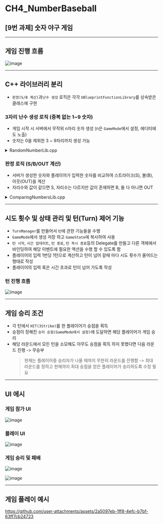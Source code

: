 # CH4_NumberBaseball
## [9번 과제] 숫자 야구 게임 
---

## **게임 진행 흐름**

  ![image](https://github.com/user-attachments/assets/c02363bd-1e6c-49ff-86bd-29137b017255)

---

## **C++ 라이브러리 분리**
  - `판정(S/B 계산)`과`난수 생성` 로직은 각각 `UBlueprintFunctionLibrary`를 상속받은 클래스에 구현

### **3자리 난수 생성 로직 (중복 없는 1~9 숫자)**
  - 게임 시작 시 서버에서 무작위 n자리 숫자 생성 (n은 `GameMode`에서 설정, 에디터에도 노출)
  - 숫자는 0을 제외한 3 ~ 9자리까지 생성 가능

  <details>
  <summary>RandomNumberLib.cpp</summary>

  ```cpp
  #include "RandomNumberLib.h"

  // #include "Runtime/Core/Tests/Containers/TestUtils.h"

  FString URandomNumberLib::GenerateRandomNumber(const int32 Length)
  {
    TArray<int32> Numbers = {1, 2, 3, 4, 5, 6, 7, 8, 9};
    FString Result = "";
  
    // 내부적으로 Fisher-Yates 알고리즘을 사용
    // Test::Shuffle(Numbers);
  
    // 참고하여 사용(입력받은 길이 만큼 조합)
    for (int32 i = 0; i < Length; i++)
    {
      const int32 j = FMath::RandRange(i, Numbers.Num() - 1); 
      if (i != j)
      {
        Numbers.Swap(i, j);
      }
  
      Result.Append(FString::FromInt(Numbers[i]));
    }
    
    return Result;
  }

  ```
    
  </details>

### **판정 로직 (S/B/OUT 계산)**
  - 서버가 생성한 숫자와 플레이어가 입력한 숫자를 비교하여 스트라이크(S), 볼(B), 아웃(OUT)을 계산
  - 자리수와 값이 같으면 S, 자리수는 다르지만 값이 존재하면 B, 둘 다 아니면 OUT

  <details>
  <summary>ComparingNumbersLib.cpp</summary>
    
  ```cpp
    
    #include "ComparingNumbersLib.h"

    void UComparingNumbersLib::ComparingNumbers(const FString& InputNumber, const FString& TargetNumber,
                                                int32& OutStrikeCount, int32& OutBallCount)
    {
      for (int32 i = 0; i < InputNumber.Len(); i++)
      {
        TCHAR InputChar = InputNumber[i];
    
        // 해당 문자가 TargetNumber에 존재하는지 확인
        if (TargetNumber.Contains(FString(1, &InputChar)))
        {
          // 해당 문자가 TargetNumber에 존재하고, 위치도 같은지 확인
          if (InputChar == TargetNumber[i])
          {
            OutStrikeCount++;
          }
          // TargetNumber에 존재하지만, 위치가 다른 경우
          else
          {
            OutBallCount++;
          }
        }
      }
    }

  ```
  </details>

---

## **시도 횟수 및 상태 관리 및 턴(Turn) 제어 기능**
  - `TurnManager`를 만들어서 `턴`에 관한 기능들을 수행
  - `GameMode`에서 생성 저장 하고 `GameState`에 복사하여 사용
  - `턴 시작`, `시간 업데이트`, `턴 종료`, `턴 즉시 종료`등의 Delegate를 만들고 다른 객체에서 바인딩하여 해당 이벤트에 필요한 액션을 수행 할 수 있도록 함
  - 플레이어의 입력 1번당 1턴으로 계산하고 턴이 넘어 갈때 마다 시도 횟수가 줄어드는 형태로 작성
  - 플레이어의 입력 혹은 시간 초과로 턴이 넘어 가도록 작성

### **턴 진행 흐름**

  ![image](https://github.com/user-attachments/assets/ffd38598-76bd-4ef8-b7aa-cecff3489ec3)

---

## **게임 승리 조건**
  - 각 턴에서 `HIT(3Strike)`를 한 플레이어가 승점을 획득
  - 승점이 정해진 `승리 승점(GameMode에서 설정)`에 도달하면 해당 플레이어가 게임 승리
  - 해당 라운드에서 모든 턴을 소모해도 아무도 승점을 획득 하지 못했다면 다음 라운드 진행 -> 무승부
    > 현재는 플레이어중 승리자가 나올 때까지 무한히 라운드를 진행함 -> 최대 라운드를 정하고 현재까지 최대 승점을 얻은 플레이어가 승리하도록 수정 필요

---

## **UI 에시**

### **게임 참가 UI**

  ![image](https://github.com/user-attachments/assets/ab2ade71-6e77-454f-8d8c-fe6e9c2dd2ed)

### **플레이 UI**

  ![image](https://github.com/user-attachments/assets/c3714a76-9fda-4918-9643-7f476adb25f9)

### **게임 승리 및 패배**

  ![image](https://github.com/user-attachments/assets/bdc249bc-361f-46cf-b9e5-042ad8a8b453)

  ![image](https://github.com/user-attachments/assets/986f4dcf-cdaa-42bf-b94b-06d42ed19b18)

---

## **게임 플레이 예시**

https://github.com/user-attachments/assets/2a5097eb-1ff8-4efc-b7bf-63ff7cb24723









